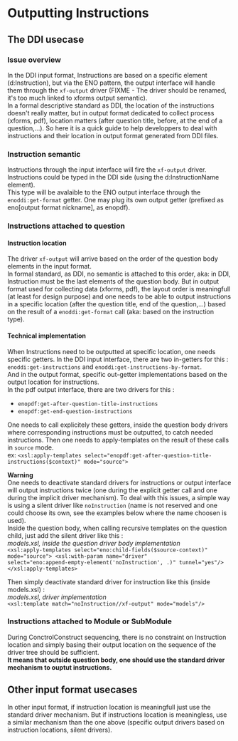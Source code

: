 

# Outputting Instructions

## The DDI usecase
### Issue overview
In the DDI input format, Instructions are based on a specific element (d:Instruction), but via the ENO pattern, the output interface will handle them through the `xf-output` driver (FIXME - The driver should be renamed, it's too much linked to xforms output semantic).  
In a formal descriptive standard as DDI, the location of the instructions doesn't really matter, but in output format dedicated to collect process (xforms, pdf), location matters (after question title, before, at the end of a question,...).
So here it is a quick guide to help developpers to deal with instructions and their location in output format generated from DDI files.

### Instruction semantic

Instructions through the input interface will fire the `xf-output` driver.
Instructions could be typed in the DDI side (using the d:InstructionName element).  
This type will be avalaible to the ENO output interface through the `enoddi:get-format` getter. One may plug its own output getter (prefixed as eno\[output format nickname\], as enopdf).

### Instructions attached to question

#### Instruction location
The driver `xf-output` will arrive based on the order of the question body elements in the input format.  
In formal standard, as DDI, no semantic is attached to this order, aka: in DDI, Instruction must be the last elements of the question body.
But in output format used for collecting data (xforms, pdf), the layout order is meaningfull (at least for design purpose) and one needs to be able to output instructions in a specific location (after the question title, end of the question,...) based on the result of a `enoddi:get-format` call (aka: based on the instruction type).

#### Technical implementation
When Instructions need to be outputted at specific location, one needs specific getters.
In the DDI input interface, there are two in-getters for this : `enoddi:get-instructions` and `enoddi:get-instructions-by-format`.  
And in the output format, specific out-getter implementations based on the output location for instructions.  
In the pdf output interface, there are two drivers for this :
* `enopdf:get-after-question-title-instructions`
* `enopdf:get-end-question-instructions`

One needs to call explicitely these getters, inside the question body drivers where corresponding instructions must be outputted, to catch needed instructions.
Then one needs to apply-templates on the result of these calls in `source` mode.  
ex: `<xsl:apply-templates select="enopdf:get-after-question-title-instructions($context)" mode="source">`

**Warning**  
One needs to deactivate standard drivers for instructions or output interface will output instructions twice (one during the explicit getter call and one during the implicit driver mechanism).
To deal with this issues, a simple way is using a silent driver like `noInstruction` (name is not reserved and one could choose its own, see the examples below where the name choosen is used).  
Inside the question body, when calling recursive templates on the question child, just add the silent driver like this :  
*models.xsl, inside the question driver body implementation*  
`<xsl:apply-templates select="eno:child-fields($source-context)"           mode="source">
  <xsl:with-param name="driver"                              select="eno:append-empty-element('noInstruction', .)" tunnel="yes"/>
</xsl:apply-templates>`

Then simply deactivate standard driver for instruction like this (inside models.xsl) :  
*models.xsl, driver implementation*  
`<xsl:template match="noInstruction//xf-output" mode="models"/>`

### Instructions attached to Module or SubModule
During ConctrolConstruct sequencing, there is no constraint on Instruction location and simply basing their output location on the sequence of the driver tree should be sufficient.  
**It means that outside question body, one should use the standard driver mechanism to ouptut instructions.**

## Other input format usecases
In other input format, if instruction location is meaningfull just use the standard driver mechanism. But if instructions location is meaningless, use a similar mechanism than the one above (specific output drivers based on instruction locations, silent drivers).
